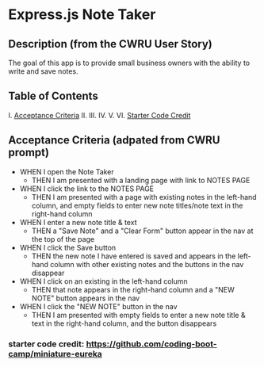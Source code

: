 # Express.js Note Taker

## Description  (from the CWRU User Story)
The goal of this app is to provide small business owners with the ability to write and save notes.

## Table of Contents
I. [Acceptance Criteria](#acceptance-criteria-adpated-from-cwru-prompt)
II.
III.
IV.
V.
VI. [Starter Code Credit](#starter-code-credit-httpsgithubcomcoding-boot-campminiature-eureka)

## Acceptance Criteria (adpated from CWRU prompt)
- WHEN I open the Note Taker
    - THEN I am presented with a landing page with link to NOTES PAGE
- WHEN I click the link to the NOTES PAGE
    - THEN I am presented with a page with existing notes in the left-hand column, and empty fields to enter new note titles/note text in the right-hand column
- WHEN I enter a new note title & text
    - THEN a "Save Note" and a "Clear Form" button appear in the nav at the top of the page
- WHEN I click the Save button
    - THEN the new note I have entered is saved and appears in the left-hand column with other existing notes and the buttons in the nav disappear
- WHEN I click on an existing in the left-hand column
    - THEN that note appears in the right-hand column and a "NEW NOTE" button appears in the nav
- WHEN I click the "NEW NOTE" button in the nav
    - THEN I am presented with empty fields to enter a new note title & text in the right-hand column, and the button disappears



### starter code credit: https://github.com/coding-boot-camp/miniature-eureka